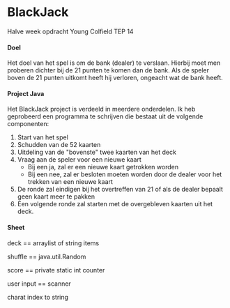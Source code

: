 # BlackJack
Halve week opdracht Young Colfield TEP 14

#### Doel
Het doel van het spel is om de bank (dealer) te verslaan. Hierbij moet men proberen dichter bij de 21 punten te komen dan de bank. Als de speler boven de 21 punten uitkomt heeft hij verloren, ongeacht wat de bank heeft.

#### Project Java
Het BlackJack project is verdeeld in meerdere onderdelen. Ik heb geprobeerd een programma te schrijven die bestaat uit de volgende componenten:


1) Start van het spel
2) Schudden van de 52 kaarten
3) Uitdeling van de "bovenste" twee kaarten van het deck
4) Vraag aan de speler voor een nieuwe kaart
    - Bij een ja, zal er een nieuwe kaart getrokken worden
    - Bij een nee, zal er besloten moeten worden door de dealer voor het trekken van een nieuwe kaart
5) De ronde zal eindigen bij het overtreffen van 21 of als de dealer bepaalt geen kaart meer te pakken
6) Een volgende ronde zal starten met de overgebleven kaarten uit het deck. 

#### Sheet
deck == arraylist of string items

shuffle ==  java.util.Random

score == private static int counter 

user input == scanner

charat index to string
